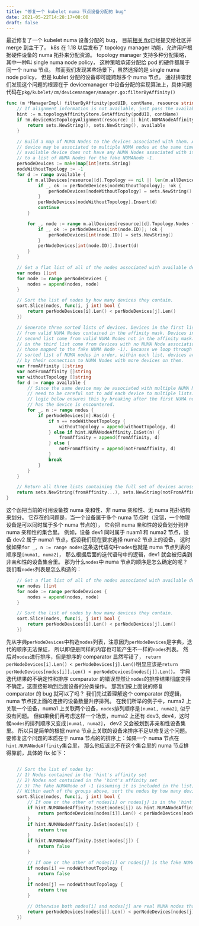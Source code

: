 ```yaml
---
title: "修复一个 kubelet numa 节点设备分配的 bug"
date: 2021-05-22T14:28:17+08:00
draft: false
---
```


最近修复了一个 kubelet numa 设备分配的 bug，
目前[相关 fix](https://github.com/kubernetes/kubernetes/pull/101893/files)已经提交给社区并 merge 到主干了。
k8s 在 1.18 以后发布了 topology manager 功能，允许用户根据硬件设备的 numa 拓扑来分配资源。
topology manager 支持多种分配策略，其中一种叫 single numa node policy，
这种策略承诺分配给 pod 的硬件都属于同一个 numa 节点。
然而我们发现某些场景下，虽然选择的是 single numa node policy，
但是 kublet 分配的设备却可能跨越多个 numa 节点。
通过排查我们发现这个问题的根源在于 devicemanager 中设备分配的实现算法上，具体问题代码在`pkg/kubelet/cm/devicemanager/manager.go:filterByAffinity()`

```go
func (m *ManagerImpl) filterByAffinity(podUID, contName, resource string, available sets.String) (sets.String, sets.String, sets.String) {
	// If alignment information is not available, just pass the available list back.
	hint := m.topologyAffinityStore.GetAffinity(podUID, contName)
	if !m.deviceHasTopologyAlignment(resource) || hint.NUMANodeAffinity == nil {
		return sets.NewString(), sets.NewString(), available
	}

	// Build a map of NUMA Nodes to the devices associated with them. A
	// device may be associated to multiple NUMA nodes at the same time. If an
	// available device does not have any NUMA Nodes associated with it, add it
	// to a list of NUMA Nodes for the fake NUMANode -1.
	perNodeDevices := make(map[int]sets.String)
	nodeWithoutTopology := -1
	for d := range available {
		if m.allDevices[resource][d].Topology == nil || len(m.allDevices[resource][d].Topology.Nodes) == 0 {
			if _, ok := perNodeDevices[nodeWithoutTopology]; !ok {
				perNodeDevices[nodeWithoutTopology] = sets.NewString()
			}
			perNodeDevices[nodeWithoutTopology].Insert(d)
			continue
		}

		for _, node := range m.allDevices[resource][d].Topology.Nodes {
			if _, ok := perNodeDevices[int(node.ID)]; !ok {
				perNodeDevices[int(node.ID)] = sets.NewString()
			}
			perNodeDevices[int(node.ID)].Insert(d)
		}
	}

	// Get a flat list of all of the nodes associated with available devices.
	var nodes []int
	for node := range perNodeDevices {
		nodes = append(nodes, node)
	}

	// Sort the list of nodes by how many devices they contain.
	sort.Slice(nodes, func(i, j int) bool {
		return perNodeDevices[i].Len() < perNodeDevices[j].Len()
	})

	// Generate three sorted lists of devices. Devices in the first list come
	// from valid NUMA Nodes contained in the affinity mask. Devices in the
	// second list come from valid NUMA Nodes not in the affinity mask. Devices
	// in the third list come from devices with no NUMA Node association (i.e.
	// those mapped to the fake NUMA Node -1). Because we loop through the
	// sorted list of NUMA nodes in order, within each list, devices are sorted
	// by their connection to NUMA Nodes with more devices on them.
	var fromAffinity []string
	var notFromAffinity []string
	var withoutTopology []string
	for d := range available {
		// Since the same device may be associated with multiple NUMA Nodes. We
		// need to be careful not to add each device to multiple lists. The
		// logic below ensures this by breaking after the first NUMA node that
		// has the device is encountered.
		for _, n := range nodes {
			if perNodeDevices[n].Has(d) {
				if n == nodeWithoutTopology {
					withoutTopology = append(withoutTopology, d)
				} else if hint.NUMANodeAffinity.IsSet(n) {
					fromAffinity = append(fromAffinity, d)
				} else {
					notFromAffinity = append(notFromAffinity, d)
				}
				break
			}
		}
	}

	// Return all three lists containing the full set of devices across them.
	return sets.NewString(fromAffinity...), sets.NewString(notFromAffinity...), sets.NewString(withoutTopology...)
}
```

这个函把当前的可用设备按 numa 亲和性、非 numa 亲和性、无 numa 拓扑结构来划分。
它存在的问题是，当一个设备属于多个 numa 节点时（没错，一个物理设备是可以同时属于多个 numa 节点的），
它会把 numa 亲和性的设备划分到非 numa 亲和性的集合里。
例如，设备 dev1 同时属于 nuam1 和 numa2 节点，设备 dev2 属于 numa1 节点，假设我们现在要求选择 numa2 节点上的设备，
这时候如果`for _, n := range nodes`这条迭代语句中`nodes`也就是 numa 节点列表的顺序是`[numa1, numa2]`，
那么根据后面的迭代语句中的逻辑，dev1 就会被归类到非亲和性的设备集合里。
那为什么`nodes`中 numa 节点的顺序是怎么确定的呢？
我们看`nodes`列表是怎么构造的：

```go
	// Get a flat list of all of the nodes associated with available devices.
	var nodes []int
	for node := range perNodeDevices {
		nodes = append(nodes, node)
	}

	// Sort the list of nodes by how many devices they contain.
	sort.Slice(nodes, func(i, j int) bool {
		return perNodeDevices[i].Len() < perNodeDevices[j].Len()
	})
```

先从字典`perNodeDevices`中构造`nodes`列表，注意因为`perNodeDevices`是字典，迭代的顺序无法保证，
所以即便是同样的内容也可能产生不一样的`nodes`列表。
然后对`nodes`进行排序，但是排序的 comparator 显然写错了，
`return perNodeDevices[i].Len() < perNodeDevices[j].Len()`明显应该是`return perNodeDevices[nodes[i]].Len() < perNodeDevices[nodes[j]].Len()`。
字典迭代结果的不确定性和排序 comparator 的错误显然让`nodes`的排序结果彻底变得不确定，这直接影响到后面设备的分类操作。
那我们按上面说的修复 comparator 的 bug 就可以了吗？
我们先试着理解这个 comparator 的逻辑，numa 节点按上面的连接的设备数量升序排列。
在我们所举的例子中，numa2 上关联一个设备，numa1 上关联两个设备，`nodes`排列顺序是`[numa1, numa2]`,
似乎没有问题。
但如果我们再考虑这样一个场景，numa2 上还有 dev3, dev4，这时候`nodes`的排列顺序又变成`[numa1, numa2]`，
dev2 又会被划到非亲和性设备集里。
所以只是简单的根据 numa 节点上关联的设备来排序不足以修复这个问题。
要修复这个问题的本质在于 numa 节点的的排序上：如果一个 numa 节点在`hint.NUMANodeAffinity`集合里，
那么他应该比不在这个集合里的 numa 节点排得靠前，具体的 fix 如下：

```go

	// Sort the list of nodes by:
	// 1) Nodes contained in the 'hint's affinity set
	// 2) Nodes not contained in the 'hint's affinity set
	// 3) The fake NUMANode of -1 (assuming it is included in the list)
	// Within each of the groups above, sort the nodes by how many devices they contain
	sort.Slice(nodes, func(i, j int) bool {
		// If one or the other of nodes[i] or nodes[j] is in the 'hint's affinity set
		if hint.NUMANodeAffinity.IsSet(nodes[i]) && hint.NUMANodeAffinity.IsSet(nodes[j]) {
			return perNodeDevices[nodes[i]].Len() < perNodeDevices[nodes[j]].Len()
		}
		if hint.NUMANodeAffinity.IsSet(nodes[i]) {
			return true
		}
		if hint.NUMANodeAffinity.IsSet(nodes[j]) {
			return false
		}

		// If one or the other of nodes[i] or nodes[j] is the fake NUMA node -1 (they can't both be)
		if nodes[i] == nodeWithoutTopology {
			return false
		}
		if nodes[j] == nodeWithoutTopology {
			return true
		}

		// Otherwise both nodes[i] and nodes[j] are real NUMA nodes that are not in the 'hint's' affinity list.
		return perNodeDevices[nodes[i]].Len() < perNodeDevices[nodes[j]].Len()
	})
```

